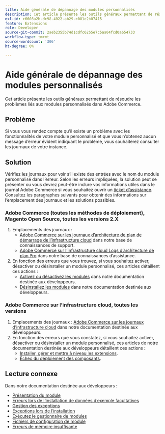 ```yaml
---
title: Aide générale de dépannage des modules personnalisés
description: Cet article présente les outils généraux permettant de résoudre les problèmes liés aux modules personnalisés dans Adobe Commerce.
exl-id: c6603a2b-dc98-4022-ab29-c081c2b07415
feature: Extensions
role: Developer
source-git-commit: 2aeb2355b74d1cdfc62b5e7c5aa04fcd0a654733
workflow-type: tm+mt
source-wordcount: '306'
ht-degree: 0%

---
```


# Aide générale de dépannage des modules personnalisés

Cet article présente les outils généraux permettant de résoudre les problèmes liés aux modules personnalisés dans Adobe Commerce.

## Problème

Si vous vous rendez compte qu’il existe un problème avec les fonctionnalités de votre module personnalisé et que vous n’obtenez aucun message d’erreur évident indiquant le problème, vous souhaiterez consulter les journaux de votre instance.

## Solution

Vérifiez les journaux pour voir s’il existe des entrées avec le nom du module personnalisé dans l’erreur.  Selon les erreurs impliquées, la solution peut se présenter ou vous devrez peut-être inclure vos informations utiles dans le journal Adobe Commerce si vous souhaitez ouvrir un [ticket d’assistance](/help/help-center-guide/help-center/magento-help-center-user-guide.md#submit-ticket). Consultez les paragraphes suivants pour obtenir des informations sur l’emplacement des journaux et les solutions possibles.

### Adobe Commerce (toutes les méthodes de déploiement), Magento Open Source, toutes les versions 2.X

1. Emplacements des journaux :
   * [Adobe Commerce sur les journaux d’architecture de plan de démarrage de l’infrastructure cloud](/help/how-to/general/log-locations-directories-for-starter-plan.md) dans notre base de connaissances de support.
   * [Adobe Commerce sur l’infrastructure cloud Logs d’architecture de plan Pro](/help/how-to/general/log-locations-directories-for-pro-plan-integration-staging-production.md) dans notre base de connaissances d’assistance.
1. En fonction des erreurs que vous trouvez, si vous souhaitez activer, désactiver ou désinstaller un module personnalisé, ces articles détaillent ces actions :
   * [Activez ou désactivez les modules](https://experienceleague.adobe.com/fr/docs/commerce-operations/installation-guide/tutorials/manage-modules) dans notre documentation destinée aux développeurs.
   * [Désinstallez les modules](https://experienceleague.adobe.com/fr/docs/commerce-operations/installation-guide/tutorials/uninstall-modules) dans notre documentation destinée aux développeurs.

### Adobe Commerce sur l’infrastructure cloud, toutes les versions

1. Emplacements des journaux : [Adobe Commerce sur les journaux d’infrastructure cloud](https://experienceleague.adobe.com/fr/docs/commerce-cloud-service/user-guide/develop/test/log-locations) dans notre documentation destinée aux développeurs.
1. En fonction des erreurs que vous constatez, si vous souhaitez activer, désactiver ou désinstaller un module personnalisé, ces articles de notre documentation destinée aux développeurs détaillent ces actions :
   * [Installer, gérer et mettre à niveau les extensions](https://experienceleague.adobe.com/fr/docs/commerce-cloud-service/user-guide/configure-store/extensions).
   * [Échec du déploiement des composants](https://experienceleague.adobe.com/fr/docs/commerce-cloud-service/user-guide/develop/deploy/recover-failed-deployment).

## Lecture connexe

Dans notre documentation destinée aux développeurs :

* [Présentation du module](https://developer.adobe.com/commerce/php/architecture/modules/overview/)
* [Erreurs lors de l’installation de données d’exemple facultatives](https://experienceleague.adobe.com/fr/docs/commerce-knowledge-base/kb/troubleshooting/installation-and-upgrade/errors-installing-optional-sample-data)
* [Gestion des exceptions](https://developer.adobe.com/commerce/webapi/graphql/develop/exceptions/)
* [Exceptions lors de l’installation](https://experienceleague.adobe.com/fr/docs/commerce-knowledge-base/kb/troubleshooting/installation-and-upgrade/exceptions-during-installation)
* [Exécutez le gestionnaire de modules](https://experienceleague.adobe.com/fr/docs/commerce-operations/upgrade-guide/prepare/prerequisites)
* [&#x200B; Fichiers de configuration de module](https://experienceleague.adobe.com/fr/docs/commerce-operations/configuration-guide/files/module-files)
* [Erreurs de mémoire insuffisante](https://experienceleague.adobe.com/fr/docs/commerce-knowledge-base/kb/troubleshooting/installation-and-upgrade/out-of-memory-error-during-install-or-upgrade)
